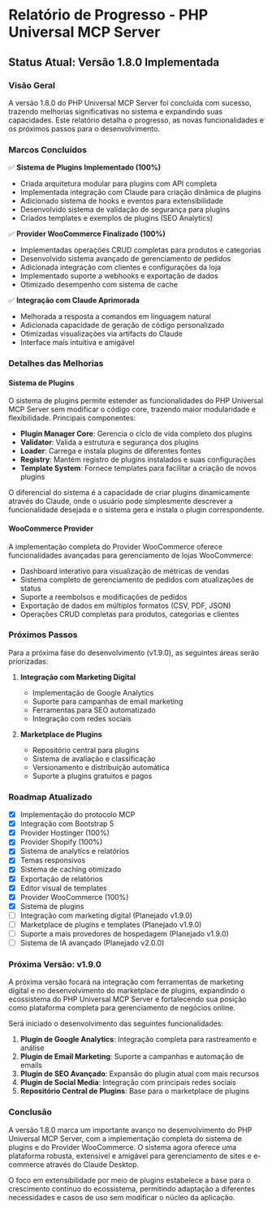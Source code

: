 # Relatório de Progresso - PHP Universal MCP Server

## Status Atual: Versão 1.8.0 Implementada

### Visão Geral

A versão 1.8.0 do PHP Universal MCP Server foi concluída com sucesso, trazendo melhorias significativas no sistema e expandindo suas capacidades. Este relatório detalha o progresso, as novas funcionalidades e os próximos passos para o desenvolvimento.

### Marcos Concluídos

✅ **Sistema de Plugins Implementado (100%)**
- Criada arquitetura modular para plugins com API completa
- Implementada integração com Claude para criação dinâmica de plugins
- Adicionado sistema de hooks e eventos para extensibilidade
- Desenvolvido sistema de validação de segurança para plugins
- Criados templates e exemplos de plugins (SEO Analytics)

✅ **Provider WooCommerce Finalizado (100%)**
- Implementadas operações CRUD completas para produtos e categorias
- Desenvolvido sistema avançado de gerenciamento de pedidos
- Adicionada integração com clientes e configurações da loja
- Implementado suporte a webhooks e exportação de dados
- Otimizado desempenho com sistema de cache

✅ **Integração com Claude Aprimorada**
- Melhorada a resposta a comandos em linguagem natural
- Adicionada capacidade de geração de código personalizado
- Otimizadas visualizações via artifacts do Claude
- Interface mais intuitiva e amigável

### Detalhes das Melhorias

#### Sistema de Plugins

O sistema de plugins permite estender as funcionalidades do PHP Universal MCP Server sem modificar o código core, trazendo maior modularidade e flexibilidade. Principais componentes:

- **Plugin Manager Core**: Gerencia o ciclo de vida completo dos plugins
- **Validator**: Valida a estrutura e segurança dos plugins
- **Loader**: Carrega e instala plugins de diferentes fontes
- **Registry**: Mantém registro de plugins instalados e suas configurações
- **Template System**: Fornece templates para facilitar a criação de novos plugins

O diferencial do sistema é a capacidade de criar plugins dinamicamente através do Claude, onde o usuário pode simplesmente descrever a funcionalidade desejada e o sistema gera e instala o plugin correspondente.

#### WooCommerce Provider

A implementação completa do Provider WooCommerce oferece funcionalidades avançadas para gerenciamento de lojas WooCommerce:

- Dashboard interativo para visualização de métricas de vendas
- Sistema completo de gerenciamento de pedidos com atualizações de status
- Suporte a reembolsos e modificações de pedidos
- Exportação de dados em múltiplos formatos (CSV, PDF, JSON)
- Operações CRUD completas para produtos, categorias e clientes

### Próximos Passos

Para a próxima fase do desenvolvimento (v1.9.0), as seguintes áreas serão priorizadas:

1. **Integração com Marketing Digital**
   - Implementação de Google Analytics
   - Suporte para campanhas de email marketing
   - Ferramentas para SEO automatizado
   - Integração com redes sociais

2. **Marketplace de Plugins**
   - Repositório central para plugins
   - Sistema de avaliação e classificação
   - Versionamento e distribuição automática
   - Suporte a plugins gratuitos e pagos

### Roadmap Atualizado

- [x] Implementação do protocolo MCP
- [x] Integração com Bootstrap 5
- [x] Provider Hostinger (100%)
- [x] Provider Shopify (100%)
- [x] Sistema de analytics e relatórios
- [x] Temas responsivos
- [x] Sistema de caching otimizado
- [x] Exportação de relatórios
- [x] Editor visual de templates
- [x] Provider WooCommerce (100%)
- [x] Sistema de plugins
- [ ] Integração com marketing digital (Planejado v1.9.0)
- [ ] Marketplace de plugins e templates (Planejado v1.9.0)
- [ ] Suporte a mais provedores de hospedagem (Planejado v1.9.0)
- [ ] Sistema de IA avançado (Planejado v2.0.0)

### Próxima Versão: v1.9.0

A próxima versão focará na integração com ferramentas de marketing digital e no desenvolvimento do marketplace de plugins, expandindo o ecossistema do PHP Universal MCP Server e fortalecendo sua posição como plataforma completa para gerenciamento de negócios online.

Será iniciado o desenvolvimento das seguintes funcionalidades:

1. **Plugin de Google Analytics**: Integração completa para rastreamento e análise
2. **Plugin de Email Marketing**: Suporte a campanhas e automação de emails
3. **Plugin de SEO Avançado**: Expansão do plugin atual com mais recursos
4. **Plugin de Social Media**: Integração com principais redes sociais
5. **Repositório Central de Plugins**: Base para o marketplace de plugins

### Conclusão

A versão 1.8.0 marca um importante avanço no desenvolvimento do PHP Universal MCP Server, com a implementação completa do sistema de plugins e do Provider WooCommerce. O sistema agora oferece uma plataforma robusta, extensível e amigável para gerenciamento de sites e e-commerce através do Claude Desktop.

O foco em extensibilidade por meio de plugins estabelece a base para o crescimento contínuo do ecossistema, permitindo adaptação a diferentes necessidades e casos de uso sem modificar o núcleo da aplicação.